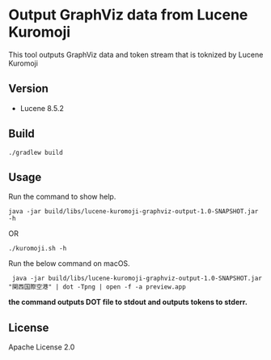 # Output GraphViz data from Lucene Kuromoji
This tool outputs GraphViz data and token stream that is toknized by Lucene Kuromoji  

## Version

* Lucene 8.5.2

## Build

```shell script
./gradlew build
```

## Usage

Run the command to show help.
```shell script
java -jar build/libs/lucene-kuromoji-graphviz-output-1.0-SNAPSHOT.jar -h
```
OR
```shell script
./kuromoji.sh -h
```


Run the below command on macOS.

```shell script
 java -jar build/libs/lucene-kuromoji-graphviz-output-1.0-SNAPSHOT.jar "関西国際空港" | dot -Tpng | open -f -a preview.app
```

**the command outputs DOT file to stdout and outputs tokens to stderr.**


## License

Apache License 2.0